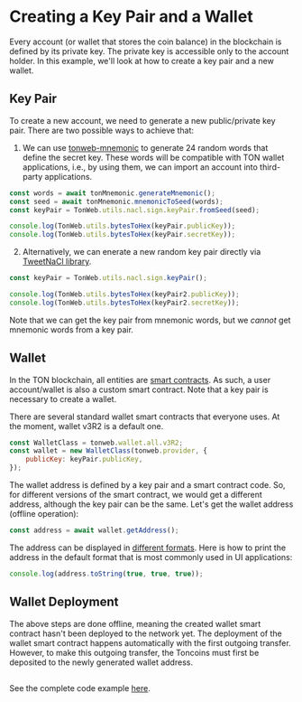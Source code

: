 # Creating a Key Pair and a Wallet

Every account (or wallet that stores the coin balance) in the blockchain is defined by its private key. The private key is accessible only to the account holder. In this example, we'll look at how to create a key pair and a new wallet.

## Key Pair

To create a new account, we need to generate a new public/private key pair. There are two possible ways to achieve that:

1. We can use [tonweb-mnemonic](https://www.npmjs.com/package/tonweb-mnemonic) to generate 24 random words that define the secret key. These words will be compatible with TON wallet applications, i.e., by using them, we can import an account into third-party applications.
```js
const words = await tonMnemonic.generateMnemonic();
const seed = await tonMnemonic.mnemonicToSeed(words);
const keyPair = TonWeb.utils.nacl.sign.keyPair.fromSeed(seed);

console.log(TonWeb.utils.bytesToHex(keyPair.publicKey));
console.log(TonWeb.utils.bytesToHex(keyPair.secretKey));
```

2. Alternatively, we can enerate a new random key pair directly via [TweetNaCl library](https://www.npmjs.com/package/tweetnacl).
```js
const keyPair = TonWeb.utils.nacl.sign.keyPair();

console.log(TonWeb.utils.bytesToHex(keyPair2.publicKey));
console.log(TonWeb.utils.bytesToHex(keyPair2.secretKey));
```

Note that we can get the key pair from mnemonic words, but we _cannot_ get mnemonic words from a key pair.

## Wallet

In the TON blockchain, all entities are [smart contracts](https://docs.ton.org/learn/overviews/addresses#everything-is-a-smart-contract). As such, a user account/wallet is also a custom smart contract. Note that a key pair is necessary to create a wallet.

There are several standard wallet smart contracts that everyone uses. At the moment, wallet v3R2 is a default one.
```js
const WalletClass = tonweb.wallet.all.v3R2;
const wallet = new WalletClass(tonweb.provider, {
    publicKey: keyPair.publicKey,
});
```

The wallet address is defined by a key pair and a smart contract code. So, for different versions of the smart contract, we would get a different address, although the key pair can be the same. Let's get the wallet address (offline operation):
```js
const address = await wallet.getAddress();
```

The address can be displayed in [different formats](https://ton.org/docs/#/howto/step-by-step?id=_1-smart-contract-addresses). Here is how to print the address in the default format that is most commonly used in UI applications:
```js
console.log(address.toString(true, true, true));
```

## Wallet Deployment

The above steps are done offline, meaning the created wallet smart contract hasn't been deployed to the network yet. The deployment of the wallet smart contract happens automatically with the first outgoing transfer. However, to make this outgoing transfer, the Toncoins must first be deposited to the newly generated wallet address.



##
See the complete code example [here](./index.js).
